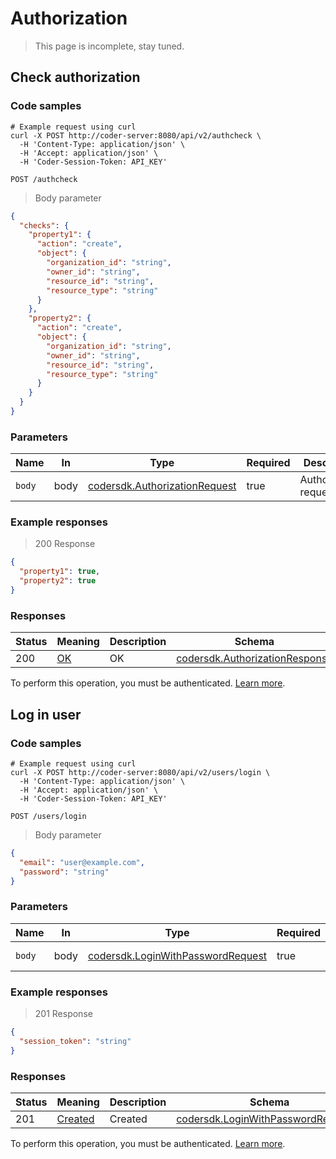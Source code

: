 # Authorization

> This page is incomplete, stay tuned.

## Check authorization

### Code samples

```shell
# Example request using curl
curl -X POST http://coder-server:8080/api/v2/authcheck \
  -H 'Content-Type: application/json' \
  -H 'Accept: application/json' \
  -H 'Coder-Session-Token: API_KEY'
```

`POST /authcheck`

> Body parameter

```json
{
  "checks": {
    "property1": {
      "action": "create",
      "object": {
        "organization_id": "string",
        "owner_id": "string",
        "resource_id": "string",
        "resource_type": "string"
      }
    },
    "property2": {
      "action": "create",
      "object": {
        "organization_id": "string",
        "owner_id": "string",
        "resource_id": "string",
        "resource_type": "string"
      }
    }
  }
}
```

### Parameters

| Name   | In   | Type                                                                     | Required | Description           |
| ------ | ---- | ------------------------------------------------------------------------ | -------- | --------------------- |
| `body` | body | [codersdk.AuthorizationRequest](schemas.md#codersdkauthorizationrequest) | true     | Authorization request |

### Example responses

> 200 Response

```json
{
  "property1": true,
  "property2": true
}
```

### Responses

| Status | Meaning                                                 | Description | Schema                                                                     |
| ------ | ------------------------------------------------------- | ----------- | -------------------------------------------------------------------------- |
| 200    | [OK](https://tools.ietf.org/html/rfc7231#section-6.3.1) | OK          | [codersdk.AuthorizationResponse](schemas.md#codersdkauthorizationresponse) |

To perform this operation, you must be authenticated. [Learn more](authentication.md).

## Log in user

### Code samples

```shell
# Example request using curl
curl -X POST http://coder-server:8080/api/v2/users/login \
  -H 'Content-Type: application/json' \
  -H 'Accept: application/json' \
  -H 'Coder-Session-Token: API_KEY'
```

`POST /users/login`

> Body parameter

```json
{
  "email": "user@example.com",
  "password": "string"
}
```

### Parameters

| Name   | In   | Type                                                                             | Required | Description   |
| ------ | ---- | -------------------------------------------------------------------------------- | -------- | ------------- |
| `body` | body | [codersdk.LoginWithPasswordRequest](schemas.md#codersdkloginwithpasswordrequest) | true     | Login request |

### Example responses

> 201 Response

```json
{
  "session_token": "string"
}
```

### Responses

| Status | Meaning                                                      | Description | Schema                                                                             |
| ------ | ------------------------------------------------------------ | ----------- | ---------------------------------------------------------------------------------- |
| 201    | [Created](https://tools.ietf.org/html/rfc7231#section-6.3.2) | Created     | [codersdk.LoginWithPasswordResponse](schemas.md#codersdkloginwithpasswordresponse) |

To perform this operation, you must be authenticated. [Learn more](authentication.md).

